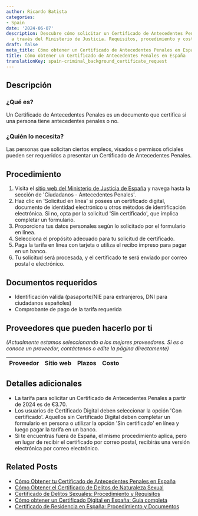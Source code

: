 ```yaml
---
author: Ricardo Batista
categories:
- Spain
date: '2024-06-07'
description: Descubre cómo solicitar un Certificado de Antecedentes Penales en España
  a través del Ministerio de Justicia. Requisitos, procedimiento y costos detallados.
draft: false
meta_title: Cómo obtener un Certificado de Antecedentes Penales en España
title: Cómo obtener un Certificado de Antecedentes Penales en España
translationKey: spain-criminal_background_certificate_request
---
```



## Descripción
### ¿Qué es?
Un Certificado de Antecedentes Penales es un documento que certifica si una persona tiene antecedentes penales o no.

### ¿Quién lo necesita?
Las personas que solicitan ciertos empleos, visados o permisos oficiales pueden ser requeridos a presentar un Certificado de Antecedentes Penales.

## Procedimiento
1. Visita el [sitio web del Ministerio de Justicia de España](https://www.mjusticia.gob.es/) y navega hasta la sección de 'Ciudadanos - Antecedentes Penales'.
2. Haz clic en 'Solicitud en línea' si posees un certificado digital, documento de identidad electrónico u otros métodos de identificación electrónica. Si no, opta por la solicitud 'Sin certificado', que implica completar un formulario.
3. Proporciona tus datos personales según lo solicitado por el formulario en línea.
4. Selecciona el propósito adecuado para tu solicitud de certificado.
5. Paga la tarifa en línea con tarjeta o utiliza el recibo impreso para pagar en un banco.
6. Tu solicitud será procesada, y el certificado te será enviado por correo postal o electrónico.

## Documentos requeridos
- Identificación válida (pasaporte/NIE para extranjeros, DNI para ciudadanos españoles)
- Comprobante de pago de la tarifa requerida

## Proveedores que pueden hacerlo por ti

_(Actualmente estamos seleccionando a los mejores proveedores. Si es o conoce un proveedor, contáctenos o edite la página directamente)_

| Proveedor | Sitio web | Plazos | Costo |
| --------------- | --------------- | :-------------: | :-------------: |

## Detalles adicionales
- La tarifa para solicitar un Certificado de Antecedentes Penales a partir de 2024 es de €3.70.
- Los usuarios de Certificado Digital deben seleccionar la opción 'Con certificado'. Aquellos sin Certificado Digital deben completar un formulario en persona o utilizar la opción 'Sin certificado' en línea y luego pagar la tarifa en un banco.
- Si te encuentras fuera de España, el mismo procedimiento aplica, pero en lugar de recibir el certificado por correo postal, recibirás una versión electrónica por correo electrónico.


## Related Posts

- [Cómo Obtener tu Certificado de Antecedentes Penales en España](https://tramitit.com/es/guides/spain/certificado_de_antecedentes_penales/)
- [Cómo Obtener el Certificado de Delitos de Naturaleza Sexual](https://tramitit.com/es/guides/spain/certificado_de_delitos_de_naturaleza_sexual/)
- [Certificado de Delitos Sexuales: Procedimiento y Requisitos](https://tramitit.com/es/guides/spain/solicitud_del_certificado_de_delitos_sexuales/)
- [Cómo obtener un Certificado Digital en España: Guía completa](https://tramitit.com/es/guides/spain/solicitud_del_certificado_digital/)
- [Certificado de Residencia en España: Procedimiento y Documentos](https://tramitit.com/es/guides/spain/certificado_de_empadronamiento/)